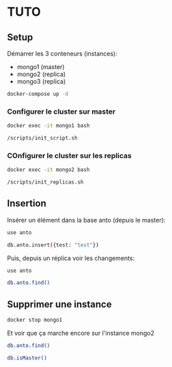 # TUTO

## Setup

Démarrer les 3 conteneurs (instances):
- mongo1 (master)
- mongo2 (replica)
- mongo3 (replica)

```bash
docker-compose up -d
```

### Configurer le cluster sur master

```bash
docker exec -it mongo1 bash
```

```bash
/scripts/init_script.sh
```

### COnfigurer le cluster sur les replicas

```bash
docker exec -it mongo2 bash
```

```bash
/scripts/init_replicas.sh
```

## Insertion

Insérer un élément dans la base anto (depuis le master):

```bash
use anto
```

```bash
db.anto.insert({test: "test"})
```

Puis, depuis un réplica voir les changements:

```bash
use anto
```

```bash
db.anto.find()
```

## Supprimer une instance

```bash
docker stop mongo1
```

Et voir que ça marche encore sur l'instance mongo2

```bash
db.anto.find()
```

```bash
db.isMaster()
```
